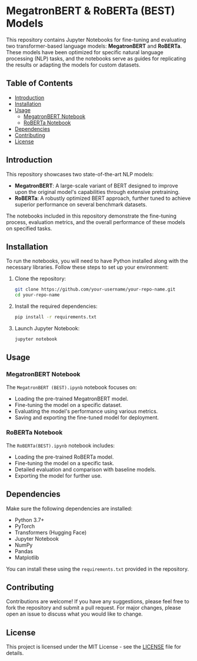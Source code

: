 
# MegatronBERT & RoBERTa (BEST) Models

This repository contains Jupyter Notebooks for fine-tuning and evaluating two transformer-based language models: **MegatronBERT** and **RoBERTa**. These models have been optimized for specific natural language processing (NLP) tasks, and the notebooks serve as guides for replicating the results or adapting the models for custom datasets.

## Table of Contents
- [Introduction](#introduction)
- [Installation](#installation)
- [Usage](#usage)
  - [MegatronBERT Notebook](#megatronbert-notebook)
  - [RoBERTa Notebook](#roberta-notebook)
- [Dependencies](#dependencies)
- [Contributing](#contributing)
- [License](#license)

## Introduction

This repository showcases two state-of-the-art NLP models:

- **MegatronBERT**: A large-scale variant of BERT designed to improve upon the original model's capabilities through extensive pretraining.
- **RoBERTa**: A robustly optimized BERT approach, further tuned to achieve superior performance on several benchmark datasets.

The notebooks included in this repository demonstrate the fine-tuning process, evaluation metrics, and the overall performance of these models on specified tasks.

## Installation

To run the notebooks, you will need to have Python installed along with the necessary libraries. Follow these steps to set up your environment:

1. Clone the repository:
   ```bash
   git clone https://github.com/your-username/your-repo-name.git
   cd your-repo-name
   ```

2. Install the required dependencies:
   ```bash
   pip install -r requirements.txt
   ```

3. Launch Jupyter Notebook:
   ```bash
   jupyter notebook
   ```

## Usage

### MegatronBERT Notebook

The `MegatronBERT (BEST).ipynb` notebook focuses on:

- Loading the pre-trained MegatronBERT model.
- Fine-tuning the model on a specific dataset.
- Evaluating the model's performance using various metrics.
- Saving and exporting the fine-tuned model for deployment.

### RoBERTa Notebook

The `RoBERTa(BEST).ipynb` notebook includes:

- Loading the pre-trained RoBERTa model.
- Fine-tuning the model on a specific task.
- Detailed evaluation and comparison with baseline models.
- Exporting the model for further use.

## Dependencies

Make sure the following dependencies are installed:

- Python 3.7+
- PyTorch
- Transformers (Hugging Face)
- Jupyter Notebook
- NumPy
- Pandas
- Matplotlib

You can install these using the `requirements.txt` provided in the repository.

## Contributing

Contributions are welcome! If you have any suggestions, please feel free to fork the repository and submit a pull request. For major changes, please open an issue to discuss what you would like to change.

## License

This project is licensed under the MIT License - see the [LICENSE](LICENSE) file for details.
